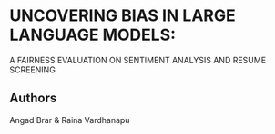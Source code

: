 # UNCOVERING BIAS IN LARGE LANGUAGE MODELS:
A FAIRNESS EVALUATION ON SENTIMENT ANALYSIS
AND RESUME SCREENING

## Authors
Angad Brar & Raina Vardhanapu
